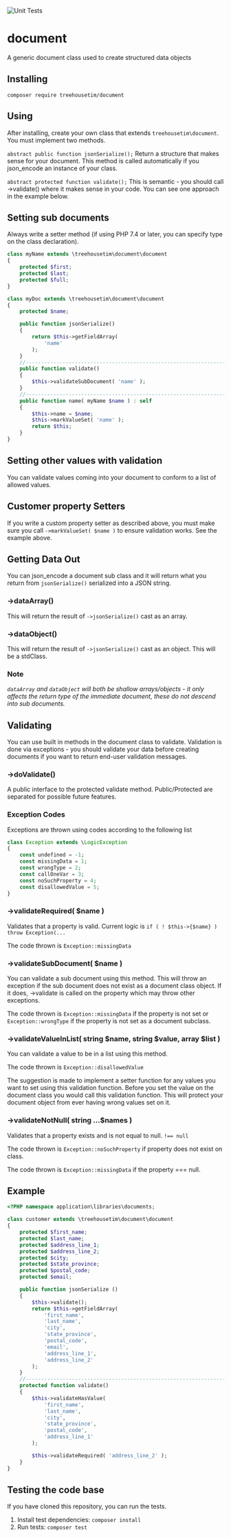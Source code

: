 ![Unit Tests](https://github.com/treehousetim/document/workflows/Unit%20Tests/badge.svg)

# document
A generic document class used to create structured data objects

## Installing

`composer require treehousetim/document`

## Using
After installing, create your own class that extends `treehousetim\document`.
You must implement two methods.

`abstract public function jsonSerialize();`
Return a structure that makes sense for your document.  This method is called automatically if you json_encode an instance of your class.

`abstract protected function validate();`
This is semantic - you should call ->validate() where it makes sense in your code.  You can see one approach in the example below.

## Setting sub documents
Always write a setter method (if using PHP 7.4 or later, you can specify type on the class declaration).

```php
class myName extends \treehousetim\document\document
{
	protected $first;
	protected $last;
	protected $full;
}

class myDoc extends \treehousetim\document\document
{
	protected $name;

	public function jsonSerialize()
	{
		return $this->getFieldArray(
			'name'
		);
	}
	//------------------------------------------------------------------------
	public function validate()
	{
		$this->validateSubDocument( 'name' );
	}
	//------------------------------------------------------------------------
	public function name( myName $name ) : self
	{
		$this->name = $name;
		$this->markValueSet( 'name' );
		return $this;
	}
}

```

## Setting other values with validation
You can validate values coming into your document to conform to a list of allowed values.


## Customer property Setters
If you write a custom property setter as described above, you must make sure you call `->markValueSet( $name )` to ensure validation works.
See the example above.

## Getting Data Out
You can json_encode a document sub class and it will return what you return from `jsonSerialize()` serialized into a JSON string.

### ->dataArray()
This will return the result of `->jsonSerialize()` cast as an array.

### ->dataObject()
This will return the result of `->jsonSerialize()` cast as an object.  This will be a stdClass.

### Note
*`dataArray` and `dataObject` will both be shallow arrays/objects - it only affects the return type of the immediate document, these do not descend into sub documents.*

## Validating
You can use built in methods in the document class to validate.  Validation is done via exceptions - you should validate your data before creating documents if you want to return end-user validation messages.

### ->doValidate()
A public interface to the protected validate method.  Public/Protected are separated for possible future features.

### Exception Codes
Exceptions are thrown using codes according to the following list

```php
class Exception extends \LogicException
{
	const undefined = -1;
	const missingData = 1;
	const wrongType = 2;
	const callOneVar = 3;
	const noSuchProperty = 4;
	const disallowedValue = 5;
}
```

### ->validateRequired( $name )
Validates that a property is valid.  Current logic is `if ( ! $this->{$name} ) throw Exception(...`

The code thrown is `Exception::missingData`

### ->validateSubDocument( $name )
You can validate a sub document using this method.  This will throw an exception if the sub document does not exist as a document class object.  If it does, ->validate is called on the property which may throw other exceptions.

The code thrown is `Exception::missingData` if the property is not set or `Exception::wrongType` if the property is not set as a document subclass.

### ->validateValueInList( string $name, string $value, array $list )
You can validate a value to be in a list using this method.

The code thrown is `Exception::disallowedValue`

The suggestion is made to implement a setter function for any values you want to set using this validation function.  Before you set the value on the document class you would call this validation function.  This will protect your document object from ever having wrong values set on it.

### ->validateNotNull( string ...$names )
Validates that a property exists and is not equal to null. `!== null`

The code thrown is `Exception::noSuchProperty` if property does not exist on class.

The code thrown is `Exception::missingData` if the property === null.

## Example
```php
<?PHP namespace application\libraries\documents;

class customer extends \treehousetim\document\document
{
	protected $first_name;
	protected $last_name;
	protected $address_line_1;
	protected $address_line_2;
	protected $city;
	protected $state_province;
	protected $postal_code;
	protected $email;

	public function jsonSerialize ()
	{
		$this->validate();
		return $this->getFieldArray(
			'first_name',
			'last_name',
			'city',
			'state_province',
			'postal_code',
			'email',
			'address_line_1',
			'address_line_2'
		);
	}
	//------------------------------------------------------------------------
	protected function validate()
	{
		$this->validateHasValue(
			'first_name',
			'last_name',
			'city',
			'state_province',
			'postal_code',
			'address_line_1'
		);

		$this->validateRequired( 'address_line_2' );
	}
}
```

## Testing the code base
If you have cloned this repository, you can run the tests.

1. Install test dependencies: `composer install`
2. Run tests: `composer test`